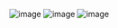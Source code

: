 ![image](https://github.com/user-attachments/assets/1862955f-780a-41aa-a1b7-18ca281314d9)
![image](https://github.com/user-attachments/assets/c46a5d71-27c1-40b6-8a90-3480eaba9a0a)
![image](https://github.com/user-attachments/assets/1434e63b-54f4-4c23-8563-62f107cdd7f0)
